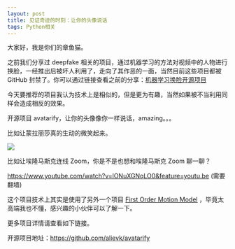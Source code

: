 ```yaml
---
layout: post
title: 见证奇迹的时刻：让你的头像说话
tags: Python相关
---
```


大家好，我是你们的章鱼猫。

之前我们分享过 deepfake 相关的项目，通过机器学习的方法对视频中的人物进行换脸，一经推出后被坏人利用了，走向了其作恶的一面，当然目前这些项目都被 GitHub 封禁了。你可以通过链接查看之前的分享：[机器学习换脸开源项目](https://github.com/ZhuPeng/zhupeng.github.io/blob/master/_posts/machine_learning_evil.md)

今天要推荐的项目我认为技术上是相似的，但是更为有趣，当然如果被不当利用同样会造成相反的效果。

开源项目 avatarify，让你的头像像你一样说话，amazing。。。

比如让蒙拉丽莎真的生动的微笑起来。

![](https://raw.githubusercontent.com/alievk/avatarify/master/docs/mona.gif)

比如让埃隆马斯克连线 Zoom，你是不是也想和埃隆马斯克 Zoom 聊一聊？

https://www.youtube.com/watch?v=lONuXGNqLO0&feature=youtu.be  (需要翻墙)

这个项目技术上其实是使用了另外一个项目 [First Order Motion Model](https://github.com/AliaksandrSiarohin/first-order-model)  ，毕竟太高端我也不懂，感兴趣的小伙伴可以了解一下。

更多项目详情请查看如下链接。

开源项目地址：https://github.com/alievk/avatarify



